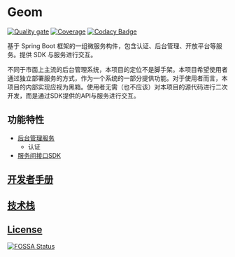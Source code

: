 # Geom

[![Quality gate](https://sonarcloud.io/api/project_badges/quality_gate?project=xezzon_geom-spring-boot)](https://sonarcloud.io/summary/new_code?id=xezzon_geom-spring-boot)
[![Coverage](https://sonarcloud.io/api/project_badges/measure?project=xezzon_geom-spring-boot&metric=coverage)](https://sonarcloud.io/summary/new_code?id=xezzon_geom-spring-boot)
[![Codacy Badge](https://app.codacy.com/project/badge/Grade/049cec67356449e2a95502b441ad005f)](https://app.codacy.com/gh/xezzon/geom-spring-boot/dashboard?utm_source=gh&utm_medium=referral&utm_content=&utm_campaign=Badge_grade)

基于 Spring Boot 框架的一组微服务构件，包含认证、后台管理、开放平台等服务。提供 SDK 与服务进行交互。

不同于市面上主流的后台管理系统，本项目的定位不是脚手架。本项目希望使用者通过独立部署服务的方式，作为一个系统的一部分提供功能。对于使用者而言，本项目的内部实现应视为黑箱。使用者无需（也不应该）对本项目的源代码进行二次开发，而是通过SDK提供的API与服务进行交互。

## 功能特性

- [后台管理服务](./geom-service/geom-service-admin/README.md)
  - 认证
- [服务间接口SDK](./geom-proto/README.md)

## [开发者手册](./CONTRIBUTING.md)

## [技术栈](https://xezzon.github.io/geom-spring-boot/dependencies.html)

## [License](https://xezzon.github.io/geom-spring-boot/licenses.html)

[![FOSSA Status](https://app.fossa.com/api/projects/git%2Bgithub.com%2Fxezzon%2Fgeom-spring-boot.svg?type=large)](https://app.fossa.com/projects/git%2Bgithub.com%2Fxezzon%2Fgeom-spring-boot?ref=badge_large)

